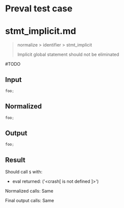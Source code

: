 # Preval test case

# stmt_implicit.md

> normalize > identifier > stmt_implicit
>
> Implicit global statement should not be eliminated

#TODO

## Input

`````js filename=intro
foo;
`````

## Normalized

`````js filename=intro
foo;
`````

## Output

`````js filename=intro
foo;
`````

## Result

Should call `$` with:
 - eval returned: ('<crash[ <ref> is not defined ]>')

Normalized calls: Same

Final output calls: Same
